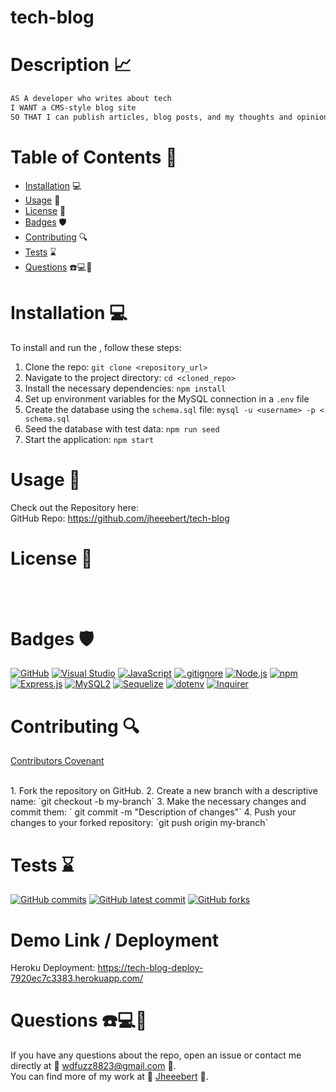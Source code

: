 # tech-blog
# Description 📈
```md
AS A developer who writes about tech
I WANT a CMS-style blog site
SO THAT I can publish articles, blog posts, and my thoughts and opinions
```
  # Table of Contents 📓
  - [Installation](#installation) 💻 
  - [Usage](#usage) 📎 
  - [License](#license) 📂 
  - [Badges](#badges) 🛡️ 
  - [Contributing](#contributing) 🔍 
  - [Tests](#tests) ⌛ 
  - [Questions](#questions) ☎️💻📱 
 
# Installation 💻
To install and run the , follow these steps: <br>

1. Clone the repo: `git clone <repository_url>`
2. Navigate to the project directory: `cd <cloned_repo>`
3. Install the necessary dependencies: `npm install`
4. Set up environment variables for the MySQL connection in a `.env` file
5. Create the database using the `schema.sql` file: `mysql -u <username> -p < schema.sql`
6. Seed the database with test data: `npm run seed`
7. Start the application: `npm start`
# Usage 📎
Check out the Repository here: <br>
GitHub Repo: https://github.com/jheeebert/tech-blog
# License 📂
   <br> 
   <br> 

# Badges 🛡️
[![GitHub](https://img.shields.io/badge/--181717?logo=github&logoColor=ffffff)](https://github.com/)
[![Visual Studio](https://badgen.net/badge/icon/visualstudio?icon=visualstudio&label)](https://visualstudio.microsoft.com)
[![JavaScript](https://badgen.net/badge/icon/javascript?icon=javascript&label)](https://www.javascript.com/)
[![.gitignore](https://badgen.net/badge/icon/git?icon=git&label)](https://git-scm.com/doc)
[![Node.js](https://badgen.net/badge/icon/nodejs?icon=nodejs&label)](https://nodejs.org/)
[![npm](https://badgen.net/badge/icon/npm?icon=npm&label)](https://npmjs.com/)
[![Express.js](https://badgen.net/badge/icon/express?icon=express&label)](https://expressjs.com/)
[![MySQL2](https://badgen.net/badge/icon/mysql2?icon=npm&label)](https://www.npmjs.com/package/mysql2)
[![Sequelize](https://badgen.net/badge/icon/sequelize?icon=sequelize&label)](https://sequelize.org/)
[![dotenv](https://badgen.net/badge/icon/dotenv?icon=npm&label)](https://www.npmjs.com/package/dotenv)
[![Inquirer](https://img.shields.io/badge/Inquirer-8.2.4-blue)](https://github.com/SBoudrias/Inquirer.js)
# Contributing 🔍
  [Contributors Covenant](https://www.contributor-covenant.org/) <br>
  
  <br>
1. Fork the repository on GitHub.
2. Create a new branch with a descriptive name: `git checkout -b my-branch`
3. Make the necessary changes and commit them: ` git commit -m "Description of changes"`
4. Push your changes to your forked repository: `git push origin my-branch`
  
# Tests ⌛
  [![GitHub commits](https://badgen.net/github/commits/Jheeebert/tech-blog)](https://GitHub.com/Jheeebert/tech-blog/commit/)
  [![GitHub latest commit](https://badgen.net/github/last-commit/Jheeebert/tech-blog)](https://GitHub.com/Jheeebert/tech-blog/commit/)
  [![GitHub forks](https://img.shields.io/github/forks/Jheeebert/tech-blog.svg?style=social&label=Fork&maxAge=2592000)](https://GitHub.com/Jheeebert/tech-blog/network/)
  <br>

# Demo Link / Deployment
Heroku Deployment: https://tech-blog-deploy-7920ec7c3383.herokuapp.com/ 
# Questions ☎️💻📱
  If you have any questions about the repo, open an issue or contact me directly at 📧 wdfuzz8823@gmail.com 📧. <br>
  You can find more of my work at 🔖 [Jheeebert](https://github.com/Jheeebert/) 🔖. 
  